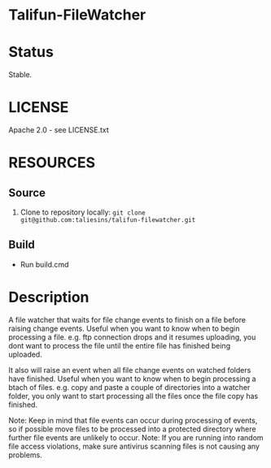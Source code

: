 Talifun-FileWatcher
===========
# Status
Stable. 

# LICENSE
Apache 2.0 - see LICENSE.txt

# RESOURCES
## Source
1. Clone to repository locally: `git clone git@github.com:taliesins/talifun-filewatcher.git`

## Build
* Run build.cmd

# Description

A file watcher that waits for file change events to finish on a file before raising change events. Useful when you want to know when to begin processing a file. e.g. ftp connection drops and it resumes uploading, you dont want to process the file until the entire file has finished being uploaded.

It also will raise an event when all file change events on watched folders have finished. Useful when you want to know when to begin processing a btach of files. e.g. copy and paste a couple of directories into a watcher folder, you only want to start processing all the files once the file copy has finished.

Note: Keep in mind that file events can occur during processing of events, so if possible move files to be processed into a protected directory where further file events are unlikely to occur.
Note: If you are running into random file access violations, make sure antivirus scanning files is not causing any problems.